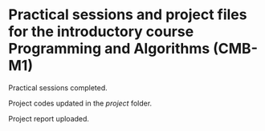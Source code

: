 # Practical sessions and project files for the introductory course Programming and Algorithms (CMB- M1)

Practical sessions completed.

Project codes updated in the _project_ folder.

Project report uploaded.
